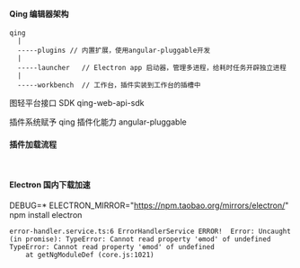 #### Qing 编辑器架构

```
qing
  |
  -----plugins // 内置扩展，使用angular-pluggable开发
  |
  -----launcher   // Electron app 启动器，管理多进程，给耗时任务开辟独立进程
  |
  -----workbench  // 工作台，插件实装到工作台的插槽中

```

图轻平台接口 SDK
qing-web-api-sdk

插件系统赋予 qing 插件化能力
angular-pluggable

#### 插件加载流程

```


```

#### Electron 国内下载加速

DEBUG=\* ELECTRON_MIRROR="https://npm.taobao.org/mirrors/electron/" npm install electron

```
error-handler.service.ts:6 ErrorHandlerService ERROR!  Error: Uncaught (in promise): TypeError: Cannot read property 'ɵmod' of undefined
TypeError: Cannot read property 'ɵmod' of undefined
    at getNgModuleDef (core.js:1021)
```
